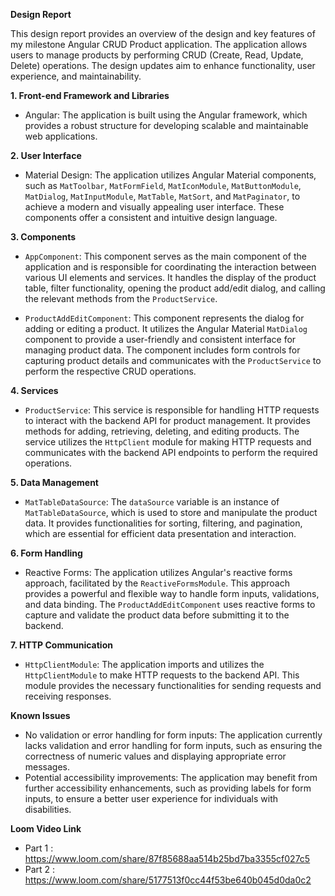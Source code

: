 **Design Report**

This design report provides an overview of the design and key features of my milestone Angular CRUD Product application. The application allows users to manage products by performing CRUD (Create, Read, Update, Delete) operations. The design updates aim to enhance functionality, user experience, and maintainability.

**1. Front-end Framework and Libraries**
- Angular: The application is built using the Angular framework, which provides a robust structure for developing scalable and maintainable web applications.

**2. User Interface**
- Material Design: The application utilizes Angular Material components, such as `MatToolbar`, `MatFormField`, `MatIconModule`, `MatButtonModule`, `MatDialog`, `MatInputModule`, `MatTable`, `MatSort`, and `MatPaginator`, to achieve a modern and visually appealing user interface. These components offer a consistent and intuitive design language.

**3. Components**
- `AppComponent`: This component serves as the main component of the application and is responsible for coordinating the interaction between various UI elements and services. It handles the display of the product table, filter functionality, opening the product add/edit dialog, and calling the relevant methods from the `ProductService`.

- `ProductAddEditComponent`: This component represents the dialog for adding or editing a product. It utilizes the Angular Material `MatDialog` component to provide a user-friendly and consistent interface for managing product data. The component includes form controls for capturing product details and communicates with the `ProductService` to perform the respective CRUD operations.

**4. Services**
- `ProductService`: This service is responsible for handling HTTP requests to interact with the backend API for product management. It provides methods for adding, retrieving, deleting, and editing products. The service utilizes the `HttpClient` module for making HTTP requests and communicates with the backend API endpoints to perform the required operations.

**5. Data Management**
- `MatTableDataSource`: The `dataSource` variable is an instance of `MatTableDataSource`, which is used to store and manipulate the product data. It provides functionalities for sorting, filtering, and pagination, which are essential for efficient data presentation and interaction.

**6. Form Handling**
- Reactive Forms: The application utilizes Angular's reactive forms approach, facilitated by the `ReactiveFormsModule`. This approach provides a powerful and flexible way to handle form inputs, validations, and data binding. The `ProductAddEditComponent` uses reactive forms to capture and validate the product data before submitting it to the backend.

**7. HTTP Communication**
- `HttpClientModule`: The application imports and utilizes the `HttpClientModule` to make HTTP requests to the backend API. This module provides the necessary functionalities for sending requests and receiving responses.

**Known Issues**
- No validation or error handling for form inputs: The application currently lacks validation and error handling for form inputs, such as ensuring the correctness of numeric values and displaying appropriate error messages.
- Potential accessibility improvements: The application may benefit from further accessibility enhancements, such as providing labels for form inputs, to ensure a better user experience for individuals with disabilities.
  
**Loom Video Link**
- Part 1 : https://www.loom.com/share/87f85688aa514b25bd7ba3355cf027c5
-  Part 2 : https://www.loom.com/share/5177513f0cc44f53be640b045d0da0c2
